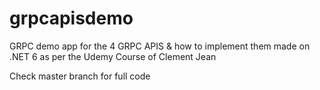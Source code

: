 # grpcapisdemo
GRPC demo app for the 4 GRPC APIS &amp; how to implement them
made on .NET 6 as per the Udemy Course of Clement Jean

Check master branch for full code
